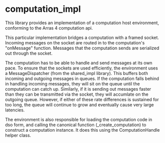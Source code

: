 # computation_impl

This library provides an implementation of a computation host environment,
conforming to the Arras 4 computation api.

This particular implementation bridges a computation with a framed socket. Incoming messages on the socket are routed in to the computation's "onMessage" function. Messages that the computation sends are serialized out through the socket.

The computation has to be able to handle and send messages at its own pace. To ensure that the sockets are used efficiently, the environment uses a MessageDispatcher (from the shared_impl library). This buffers both incoming and outgoing messages in queues. If the computation falls behind in handling incoming messages, they will sit on the queue until the computation can catch up. Similarly, if it is sending out messages faster than they can be transmitted via the socket, they will accumlate on the outgoing queue. However, if either of these rate differences is sustained for too long, the queue will continue to grow and eventually cause very large latencies.

The environment is also responsible for loading the computation code in dso form, and calling the canonical function (_create_computation) to construct a computation instance. It does this using the ComputationHandle helper class.

